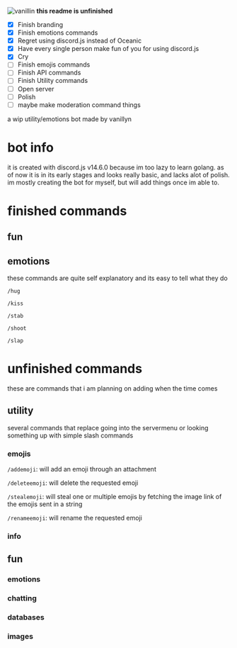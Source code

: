 ![vanillin](https://cdn.upload.systems/uploads/qM6Hlpkc.png)
**this readme is unfinished**

- [x] Finish branding
- [x] Finish emotions commands
- [x] Regret using discord.js instead of Oceanic
- [x] Have every single person make fun of you for using discord.js
- [x] Cry
- [ ] Finish emojis commands 
- [ ] Finish API commands
- [ ] Finish Utility commands
- [ ] Open server
- [ ] Polish
- [ ] maybe make moderation command things

a wip utility/emotions bot made by vanillyn

# bot info

it is created with discord.js v14.6.0 because im too lazy to learn golang. 
as of now it is in its early stages and looks really basic, and lacks alot of polish. 
im mostly creating the bot for myself, but will add things once im able to. 
# finished commands

## fun

## emotions

these commands are quite self explanatory and its easy to tell what they do

`/hug`

`/kiss`

`/stab`

`/shoot`

`/slap`

# unfinished commands

these are commands that i am planning on adding when the time comes

## utility

several commands that replace going into the servermenu or looking something up with simple slash commands

### emojis

`/addemoji`: will add an emoji through an attachment

`/deleteemoji`: will delete the requested emoji

`/stealemoji`: will steal one or multiple emojis by fetching the image link of the emojis sent in a string

`/renameemoji`: will rename the requested emoji

### info
## fun
### emotions
### chatting
### databases
### images
